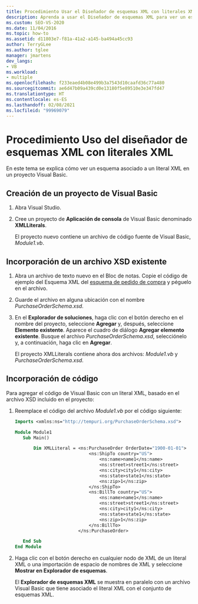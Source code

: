 ```yaml
---
title: Procedimiento Usar el Diseñador de esquemas XML con literales XML
description: Aprenda a usar el Diseñador de esquemas XML para ver un esquema asociado a un literal XML en un proyecto de Visual Basic.
ms.custom: SEO-VS-2020
ms.date: 11/04/2016
ms.topic: how-to
ms.assetid: d11803e7-f81a-41a2-a145-ba494a45cc93
author: TerryGLee
ms.author: tglee
manager: jmartens
dev_langs:
- VB
ms.workload:
- multiple
ms.openlocfilehash: f233eaed4b08e499b3a7543d10caafd36c77a480
ms.sourcegitcommit: ae6d47b09a439cd0e13180f5e89510e3e347fd47
ms.translationtype: HT
ms.contentlocale: es-ES
ms.lasthandoff: 02/08/2021
ms.locfileid: "99969079"
---
```

# <a name="how-to-use-the-xml-schema-designer-with-xml-literals"></a>Procedimiento Uso del diseñador de esquemas XML con literales XML

En este tema se explica cómo ver un esquema asociado a un literal XML en un proyecto Visual Basic.

## <a name="create-a-new-visual-basic-project"></a>Creación de un proyecto de Visual Basic

1. Abra Visual Studio.

2. Cree un proyecto de **Aplicación de consola** de Visual Basic denominado **XMLLiterals**.

     El proyecto nuevo contiene un archivo de código fuente de Visual Basic, *Module1.vb*.

## <a name="add-an-existing-xsd-file"></a>Incorporación de un archivo XSD existente

1. Abra un archivo de texto nuevo en el Bloc de notas. Copie el código de ejemplo del Esquema XML del [esquema de pedido de compra](../xml-tools/sample-xsd-file-simple-schema.md) y péguelo en el archivo.

2. Guarde el archivo en alguna ubicación con el nombre *PurchaseOrderSchema.xsd*.

3. En el **Explorador de soluciones**, haga clic con el botón derecho en el nombre del proyecto, seleccione **Agregar** y, después, seleccione **Elemento existente**. Aparece el cuadro de diálogo **Agregar elemento existente**. Busque el archivo *PurchaseOrderSchema.xsd*, selecciónelo y, a continuación, haga clic en **Agregar**.

     El proyecto XMLLiterals contiene ahora dos archivos: *Module1.vb* y *PurchaseOrderSchema.xsd*.

## <a name="add-code"></a>Incorporación de código

Para agregar el código de Visual Basic con un literal XML, basado en el archivo XSD incluido en el proyecto:

1. Reemplace el código del archivo *Module1.vb* por el código siguiente:

   ```vb
   Imports <xmlns:ns="http://tempuri.org/PurchaseOrderSchema.xsd">

   Module Module1
      Sub Main()

          Dim XMLLiteral = <ns:PurchaseOrder OrderDate="1900-01-01">
                               <ns:ShipTo country="US">
                                   <ns:name>name1</ns:name>
                                   <ns:street>street1</ns:street>
                                   <ns:city>city1</ns:city>
                                   <ns:state>state1</ns:state>
                                   <ns:zip>1</ns:zip>
                               </ns:ShipTo>
                               <ns:BillTo country="US">
                                   <ns:name>name1</ns:name>
                                   <ns:street>street1</ns:street>
                                   <ns:city>city1</ns:city>
                                   <ns:state>state1</ns:state>
                                   <ns:zip>1</ns:zip>
                               </ns:BillTo>
                           </ns:PurchaseOrder>

      End Sub
   End Module
   ```

2. Haga clic con el botón derecho en cualquier nodo de XML de un literal XML o una importación de espacio de nombres de XML y seleccione **Mostrar en Explorador de esquemas**.

   El **Explorador de esquemas XML** se muestra en paralelo con un archivo Visual Basic que tiene asociado el literal XML con el conjunto de esquemas XML.
